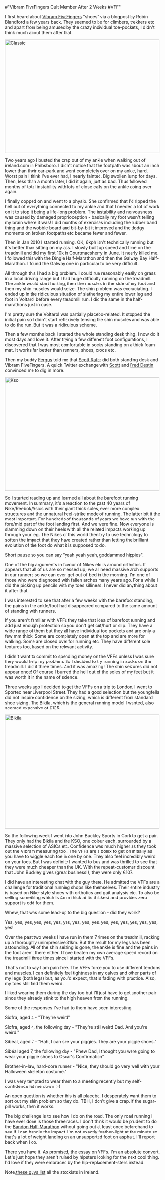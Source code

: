 #"Vibram FiveFingers Cult Member After 2 Weeks #VFF"


 <p>I first heard about <a href="http://www.vibramfivefingers.com/barefoot-sports/">Vibram FiveFingers</a> "shoes" via a blogpost by Robin Blandford a few years back. They seemed to be for climbers, trekkers etc and apart from being amused by the crazy individual toe-pockets, I didn't think much about them after that.</p>
<p><div class='p_embed p_image_embed'>
<a href="http://getfile8.posterous.com/getfile/files.posterous.com/temp-2011-03-27/yEnEwussHqHzfqtJlCuqjzADcigqnzcdyylaeJIfyqEnGbBFiDuwHmkDixBp/classic.jpg.scaled1000.jpg"><img alt="Classic" height="368" src="http://getfile7.posterous.com/getfile/files.posterous.com/temp-2011-03-27/yEnEwussHqHzfqtJlCuqjzADcigqnzcdyylaeJIfyqEnGbBFiDuwHmkDixBp/classic.jpg.scaled500.jpg" width="500" /></a>
</div>
</p>
<p>Two years ago I busted the crap out of my ankle when walking out of ireland.com in Phibsboro. I didn't notice that the footpath was about an inch lower than their car-park and went completely over on my ankle, hard. Worst pain I think I've ever had, I nearly fainted. Big swollen lump for days. Then, less than a month later, I did it again, just as bad. Thus followed months of total instability with lots of close calls on the ankle going over again.</p>
<p>I finally copped on and went to a physio. She confirmed that I'd ripped the hell out of everything connected to my ankle and that I needed a lot of work on it to stop it being a life-long problem. The instability and nervousness was caused by damaged proprioception - basically my foot wasn't telling my brain where it was! I did months of exercises including the rubber band thing and the wobble board and bit-by-bit it improved and the dodgy moments on broken footpaths etc became fewer and fewer.</p>
<p>Then in Jan 2010 I started running. OK, 6kph isn't technically running but it's better than sitting on my ass. I slowly built up speed and time on the treadmill and did my first 10k in Courtmacsherry in June. It nearly killed me. I followed this with the Dingle Half-Marathon and then the Galway Bay Half-Marathon. I found the Galway one in particular to be very difficult.</p>
<p>All through this I had a big problem. I could run reasonably easily on grass in a local driving range but I had huge difficulty running on the treadmill. The ankle would start hurting, then the muscles in the side of my foot and then my shin muscles would seize. The shin problem was excruciating. I ended up in the ridiculous situation of slathering my entire lower leg and foot in Voltarol before every treadmill run. I did the same in the half-marathons just in case.&nbsp;</p>
<p>I'm pretty sure the Voltarol was partially placebo-related. It stopped the initial pain so I didn't start reflexively tensing the shin muscles and was able to do the run. But it was a ridiculous scheme.</p>
<p>Then a few months back I started the whole standing desk thing. I now do it most days and love it. After trying a few different foot configurations, I discovered that I was most comfortable in socks standing on a thick foam mat. It works far better than runners, shoes, crocs etc.</p>
<p>Then my buddy <a href="http://fergusburns.tumblr.com/">Fergus</a> told me that <a href="http://rafer.net/">Scott Rafer</a> did both standing desk and Vibram FiveFingers. A quick Twitter exchange with <a href="http://twitter.com/#!/rafer">Scott</a> and <a href="http://twitter.com/#!/fdestin">Fred Destin</a> convinced me to dig in more.</p>
<p><div class='p_embed p_image_embed'>
<a href="http://getfile5.posterous.com/getfile/files.posterous.com/temp-2011-03-27/zafvaxivyCtcnEBFdzdrFytcAnxJGfysbmmjuHdzBDrqancnttIwCfnmgIFa/KSO.jpg.scaled1000.jpg"><img alt="Kso" height="368" src="http://getfile0.posterous.com/getfile/files.posterous.com/temp-2011-03-27/zafvaxivyCtcnEBFdzdrFytcAnxJGfysbmmjuHdzBDrqancnttIwCfnmgIFa/KSO.jpg.scaled500.jpg" width="500" /></a>
</div>
</p>
<p>So I started reading up and learned all about the barefoot running movement. In summary, it's a reaction to the past 40 years of Nike/Reebok/Asics with their giant thick soles, ever more complex structures and the unnatural heel-strike mode of running. The latter bit it the most important. For hundreds of thousands of years we have run with the fore/mid part of the foot landing first. And we were fine. Now everyone is slamming down on their heels with all the related impacts working up through your leg. The Nikes of this world then try to use technology to soften the impact that they have created rather than letting the brilliant evolution of the foot do what it is supposed to do.</p>
<p>Short pause so you can say "yeah yeah yeah, goddammed hippies".&nbsp;</p>
<p>One of the big arguments in favour of Nikes etc is around orthotics. It appears that all of us are so messed up; we all need massive arch supports in our runners so we can even get out of bed in the morning. I'm one of those who were diagnosed with fallen arches many years ago. For a while I did the picking up pencils with my toes silliness. I never did anything about it after that.</p>
<p>I was interested to see that after a few weeks with the barefoot standing, the pains in the ankle/foot had disappeared compared to the same amount of standing with runners.</p>
<p>If you aren't familiar with VFFs they take that idea of barefoot running and add just enough protection so you don't get cut/hurt or slip. They have a wide range of them but they all have individual toe pockets and are only a few mm thick. Some are completely open at the top and are more for walking. Some are closed over for running etc. They have different sole textures too, based on the relevant activity.</p>
<p>I didn't want to commit to spending money on the VFFs unless I was sure they would help my problem. So I decided to try running in socks on the treadmill. I did it three times. And it was amazing! The shin seizures did not appear once! Of course I burned the hell out of the soles of my feet but it was worth it in the name of science.</p>
<p>Three weeks ago I decided to get the VFFs on a trip to London. I went to Sportec near Liverpool Street. They had a good selection but the youngfella did not inspire confidence on the sizing, which is different from standard shoe sizing. The Bikila, which is the general running model I wanted, also seemed expensive at &pound;125.</p>
<p><div class='p_embed p_image_embed'>
<a href="http://getfile2.posterous.com/getfile/files.posterous.com/temp-2011-03-27/vezJtCqixxrhgyupikHfwIgBDHgCuwkGabJFHrxCbsFqucrgCkzBtDdqzGlq/bikila.jpg.scaled1000.jpg"><img alt="Bikila" height="368" src="http://getfile0.posterous.com/getfile/files.posterous.com/temp-2011-03-27/vezJtCqixxrhgyupikHfwIgBDHgCuwkGabJFHrxCbsFqucrgCkzBtDdqzGlq/bikila.jpg.scaled500.jpg" width="500" /></a>
</div>
</p>
<p>So the following week I went into <a>John Buckley Sports</a> in Cork to get a pair. They only had the Bikila and the KSO, one colour each, surrounded by a massive selection of ASICs etc. Confidence was much higher as they took out the Vibram measuring tool. The VFFs are a bollix to get on initially as you have to wiggle each toe in one by one. They also feel incredibly weird on your toes. But I was definite I wanted to buy and was thrilled to see that they were much cheaper than the UK. With the repeat-customer discount that John Buckley gives (great business!), they were only &euro;107.</p>
<p>I did have an interesting chat with the guy there. He admitted the VFFs are a challenge for traditional running shops like themselves. Their entire industry is based on Nike-style shoes with orthotics and gait analysis etc. To also be selling something which is 4mm thick at its thickest and provides zero support is odd for them.</p>
<p>Whew, that was some lead-up to the big question - did they work?</p>
<p>Yes, yes, yes,&nbsp;yes, yes,&nbsp;yes, yes,&nbsp;yes, yes,&nbsp;yes, yes,&nbsp;yes, yes,&nbsp;yes, yes,&nbsp;yes, yes!</p>
<p>Over the past two weeks I have run in them 7 times on the treadmill, racking up a thoroughly unimpressive 31km. But the result for my legs has been astounding. All of the shin seizing is gone, the ankle is fine and the pains in the foot aren't there either. I have beaten my own average speed record on the treadmill three times since I started with the VFFs.</p>
<p>That's not to say I am pain free. The VFFs force you to use different tendons and muscles. I can definitely feel tightness in my calves and other parts of my legs (both legs) but, as you'd expect, that is fading with practice. Also, my toes still find them weird.</p>
<p>I liked wearing them during the day too but I'll just have to get another pair since they already stink to the high heaven from the running.</p>
<p>Some of the responses I've had to them have been interesting:</p>
<p>S&iacute;ofra, aged 4 - "They're weird"</p>
<p>S&iacute;ofra, aged 4, the following day - "They're still weird Dad. And you're weird."</p>
<p>Sib&eacute;al, aged 7 - "Hah, I can see your piggies. They are your piggie shoes."</p>
<p>Sib&eacute;al aged 7, the following day - "Phew Dad, I thought you were going to wear your piggie shoes to Oscar's Confirmation"</p>
<p>Brother-in-law, hard-core runner - "Nice, they should go very well with your Halloween skeleton costume."</p>
<p>I was very tempted to wear them to a meeting recently but my self-confidence let me down :-)</p>
<p>An open question is whether this is all placebo. I desperately want them to sort out my shin problem so they do. TBH, I don't give a crap. If the sugar-pill works, then it works.</p>
<p>The big challenge is to see how I do on the road. The only road running I have ever done is those three races. I don't think it would be prudent to do the <a href="http://www.bandonhalfmarathon.com/">Bandon Half-Marathon</a> without going out at least once beforehand to see if I can handle the impact. I'm not exactly feather-light at the minute so that's a lot of weight landing on an unsupported foot on asphalt. I'll report back when I do.</p>
<p>There you have it. As promised, the essay on VFFs. I'm an absolute convert. Let's just hope they aren't ruined by hipsters looking for the next cool thing. I'd love if they were embraced by the hip-replacement-sters instead.</p>
<p>Note,<a href="http://www.barefoot.ie/">these guys list</a> all the stockists in Ireland.</p>
<p>&nbsp;</p>
 